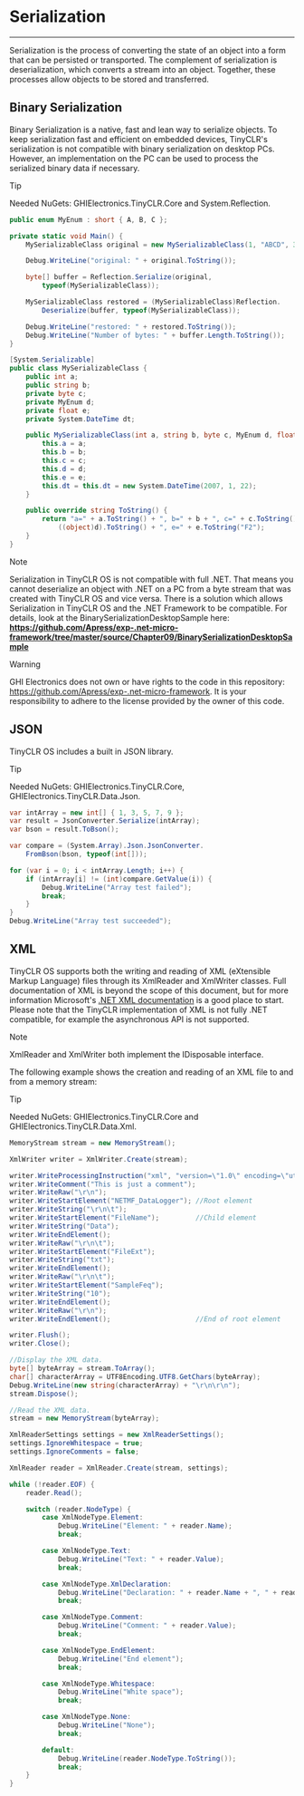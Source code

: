 # Serialization
---
Serialization is the process of converting the state of an object into a form that can be persisted or transported. The complement of serialization is deserialization, which converts a stream into an object. Together, these processes allow objects to be stored and transferred.

## Binary Serialization
Binary Serialization is a native, fast and lean way to serialize objects. To keep serialization fast and efficient on embedded devices, TinyCLR's serialization is not compatible with binary serialization on desktop PCs. However, an implementation on the PC can be used to process the serialized binary data if necessary.

> [!TIP]
> Needed NuGets: GHIElectronics.TinyCLR.Core and System.Reflection.

```cs
public enum MyEnum : short { A, B, C };

private static void Main() {
    MySerializableClass original = new MySerializableClass(1, "ABCD", 3, MyEnum.B, 0.1f);

    Debug.WriteLine("original: " + original.ToString());

    byte[] buffer = Reflection.Serialize(original,
        typeof(MySerializableClass));

    MySerializableClass restored = (MySerializableClass)Reflection.
        Deserialize(buffer, typeof(MySerializableClass));

    Debug.WriteLine("restored: " + restored.ToString());
    Debug.WriteLine("Number of bytes: " + buffer.Length.ToString());
}

[System.Serializable]
public class MySerializableClass {
    public int a;
    public string b;
    private byte c;
    private MyEnum d;
    private float e;
    private System.DateTime dt;

    public MySerializableClass(int a, string b, byte c, MyEnum d, float e) {
        this.a = a;
        this.b = b;
        this.c = c;
        this.d = d;
        this.e = e;
        this.dt = this.dt = new System.DateTime(2007, 1, 22);
    }

    public override string ToString() {
        return "a=" + a.ToString() + ", b=" + b + ", c=" + c.ToString() + ", d=" +
            ((object)d).ToString() + ", e=" + e.ToString("F2");
    }
}
```

> [!NOTE]
> Serialization in TinyCLR OS is not compatible with full .NET. That means you cannot deserialize an object with .NET on a PC from a byte stream that was created with TinyCLR OS and vice versa. There is a solution which allows Serialization in TinyCLR OS and the .NET Framework to be compatible. For details, look at the BinarySerializationDesktopSample here: **https://github.com/Apress/exp-.net-micro-framework/tree/master/source/Chapter09/BinarySerializationDesktopSample**

>[!WARNING]
> GHI Electronics does not own or have rights to the code in this repository: https://github.com/Apress/exp-.net-micro-framework. It is your responsibility to adhere to the license provided by the owner of this code.

## JSON

TinyCLR OS includes a built in JSON library.

> [!TIP]
> Needed NuGets: GHIElectronics.TinyCLR.Core, GHIElectronics.TinyCLR.Data.Json.

```cs
var intArray = new int[] { 1, 3, 5, 7, 9 };
var result = JsonConverter.Serialize(intArray);
var bson = result.ToBson();

var compare = (System.Array).Json.JsonConverter.
    FromBson(bson, typeof(int[]));

for (var i = 0; i < intArray.Length; i++) {
    if (intArray[i] != (int)compare.GetValue(i)) {
        Debug.WriteLine("Array test failed");
        break;
    }
}
Debug.WriteLine("Array test succeeded");
```

## XML
TinyCLR OS supports both the writing and reading of XML (eXtensible Markup Language) files through its XmlReader and XmlWriter classes. Full documentation of XML is beyond the scope of this document, but for more information Microsoft's [.NET XML documentation](https://docs.microsoft.com/en-us/dotnet/api/system.xml.xmldocument?view=netcore-3.1) is a good place to start. Please note that the TinyCLR implementation of XML is not fully .NET compatible, for example the asynchronous API is not supported.


> [!Note]
> XmlReader and XmlWriter both implement the IDisposable interface.

The following example shows the creation and reading of an XML file to and from a memory stream:
> [!TIP]
> Needed NuGets: GHIElectronics.TinyCLR.Core and GHIElectronics.TinyCLR.Data.Xml.

```cs
MemoryStream stream = new MemoryStream();

XmlWriter writer = XmlWriter.Create(stream);

writer.WriteProcessingInstruction("xml", "version=\"1.0\" encoding=\"utf-8\"");
writer.WriteComment("This is just a comment");
writer.WriteRaw("\r\n");
writer.WriteStartElement("NETMF_DataLogger"); //Root element
writer.WriteString("\r\n\t");
writer.WriteStartElement("FileName");         //Child element
writer.WriteString("Data");
writer.WriteEndElement();
writer.WriteRaw("\r\n\t");
writer.WriteStartElement("FileExt");
writer.WriteString("txt");
writer.WriteEndElement();
writer.WriteRaw("\r\n\t");
writer.WriteStartElement("SampleFeq");
writer.WriteString("10");
writer.WriteEndElement();
writer.WriteRaw("\r\n");
writer.WriteEndElement();                     //End of root element

writer.Flush();
writer.Close();

//Display the XML data.
byte[] byteArray = stream.ToArray();
char[] characterArray = UTF8Encoding.UTF8.GetChars(byteArray);
Debug.WriteLine(new string(characterArray) + "\r\n\r\n");
stream.Dispose();

//Read the XML data.
stream = new MemoryStream(byteArray);

XmlReaderSettings settings = new XmlReaderSettings();
settings.IgnoreWhitespace = true;
settings.IgnoreComments = false;

XmlReader reader = XmlReader.Create(stream, settings);

while (!reader.EOF) {
    reader.Read();

    switch (reader.NodeType) {
        case XmlNodeType.Element:
            Debug.WriteLine("Element: " + reader.Name);
            break;

        case XmlNodeType.Text:
            Debug.WriteLine("Text: " + reader.Value);
            break;

        case XmlNodeType.XmlDeclaration:
            Debug.WriteLine("Declaration: " + reader.Name + ", " + reader.Value);
            break;

        case XmlNodeType.Comment:
            Debug.WriteLine("Comment: " + reader.Value);
            break;

        case XmlNodeType.EndElement:
            Debug.WriteLine("End element");
            break;

        case XmlNodeType.Whitespace:
            Debug.WriteLine("White space");
            break;

        case XmlNodeType.None:
            Debug.WriteLine("None");
            break;

        default:
            Debug.WriteLine(reader.NodeType.ToString());
            break;
    }
}
```


